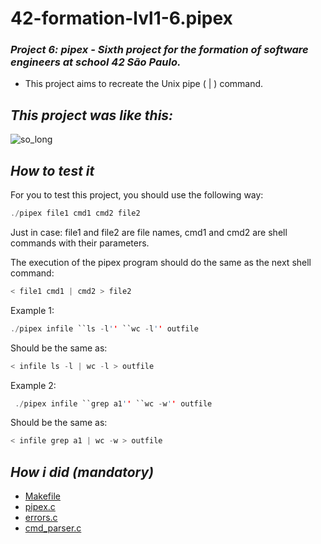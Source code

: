 # 42-formation-lvl1-6.pipex

### _Project 6: pipex - Sixth project for the formation of software engineers at school 42 São Paulo._

- This project aims to recreate the Unix pipe ( | ) command.

## _This project was like this:_

![so_long](https://user-images.githubusercontent.com/83036509/150965119-a96d5590-3971-43d0-959f-ee0d0f237d9e.gif)

## _How to test it_

For you to test this project, you should use the following way:

```c
./pipex file1 cmd1 cmd2 file2
```
Just in case: file1 and file2 are file names, cmd1 and cmd2 are shell commands with their parameters.

The execution of the pipex program should do the same as the next shell command:

```c
< file1 cmd1 | cmd2 > file2
```

Example 1:
```c
./pipex infile ``ls -l'' ``wc -l'' outfile
```
Should be the same as:
```c
< infile ls -l | wc -l > outfile
```

Example 2:
```c
 ./pipex infile ``grep a1'' ``wc -w'' outfile
```
Should be the same as:
```c
< infile grep a1 | wc -w > outfile
```

## _How i did (mandatory)_

-   [Makefile](https://github.com/Vinicius-Santoro/42-formation-lvl1-5.so-long/blob/main/READMES/01.makefile.md)
-   [pipex.c](https://github.com/Vinicius-Santoro/42-formation-lvl1-5.so-long/blob/main/READMES/02.so_long.md)
-   [errors.c](https://github.com/Vinicius-Santoro/42-formation-lvl1-5.so-long/blob/main/READMES/03.verify_error.md)
-   [cmd_parser.c](https://github.com/Vinicius-Santoro/42-formation-lvl1-5.so-long/blob/main/READMES/04.read_map.md)

